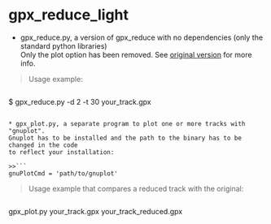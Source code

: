 # gpx_reduce_light

* gpx_reduce.py, a version of gpx_reduce with no dependencies (only the standard python libraries)  
Only the plot option has been removed.
See [original version](https://github.com/Alezy80/gpx_reduce) for more info.

>Usage example:

>>```
$ gpx_reduce.py -d 2 -t 30 your_track.gpx
```

* gpx_plot.py, a separate program to plot one or more tracks with "gnuplot".  
Gnuplot has to be installed and the path to the binary has to be changed in the code
to reflect your installation:

>>```
gnuPlotCmd = 'path/to/gnuplot'
```

>Usage example that compares a reduced track with the original:

>>```
gpx_plot.py your_track.gpx your_track_reduced.gpx
```
